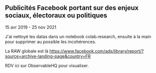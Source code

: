 ## Publicités Facebook portant sur des enjeux sociaux, électoraux ou politiques
15 avr 2019 - 25 nov 2021

J'ai nettoyé les datas dans un notebook colab.research, ensuite à la main pour supprimer au possible les incohérences.

La RAW globale est là
https://www.facebook.com/ads/library/report/?source=archive-landing-page&country=FR

RDV ici sur ObservableHQ pour visualiser.
